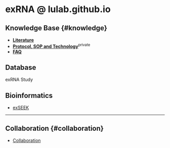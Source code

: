 # exRNA @ lulab.github.io

## Knowledge Base {#knowledge}

* [**Literature**](literature.md)
* [**Protocol, SOP and Technology**](https://github.com/lulab/intranet/blob/master/wetlab/protocol/README.md)<sup>private</sup> 
* [**FAQ**](FAQ/)

## Database

exRNA Study

## Bioinformatics

* [exSEEK](https://lulab.github.io/exSEEK) 





---

## Collaboration {#collaboration}

* [Collaboration](http://www.ncrnalab.org/pub)



